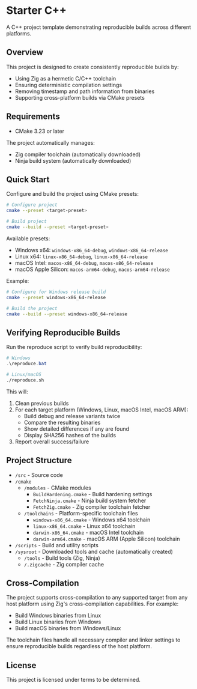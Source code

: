 # Starter C++

A C++ project template demonstrating reproducible builds across different platforms.

## Overview

This project is designed to create consistently reproducible builds by:
- Using Zig as a hermetic C/C++ toolchain
- Ensuring deterministic compilation settings
- Removing timestamp and path information from binaries
- Supporting cross-platform builds via CMake presets

## Requirements

- CMake 3.23 or later

The project automatically manages:
- Zig compiler toolchain (automatically downloaded)
- Ninja build system (automatically downloaded)

## Quick Start

Configure and build the project using CMake presets:

```bash
# Configure project
cmake --preset <target-preset>

# Build project
cmake --build --preset <target-preset>
```

Available presets:
- Windows x64: `windows-x86_64-debug`, `windows-x86_64-release`
- Linux x64: `linux-x86_64-debug`, `linux-x86_64-release`
- macOS Intel: `macos-x86_64-debug`, `macos-x86_64-release`
- macOS Apple Silicon: `macos-arm64-debug`, `macos-arm64-release`

Example:
```bash
# Configure for Windows release build
cmake --preset windows-x86_64-release

# Build the project
cmake --build --preset windows-x86_64-release
```

## Verifying Reproducible Builds

Run the reproduce script to verify build reproducibility:

```powershell
# Windows
.\reproduce.bat
```
```bash
# Linux/macOS
./reproduce.sh
```

This will:
1. Clean previous builds
2. For each target platform (Windows, Linux, macOS Intel, macOS ARM):
   - Build debug and release variants twice
   - Compare the resulting binaries
   - Show detailed differences if any are found
   - Display SHA256 hashes of the builds
3. Report overall success/failure

## Project Structure

- `/src` - Source code
- `/cmake`
  - `/modules` - CMake modules
    - `BuildHardening.cmake` - Build hardening settings
    - `FetchNinja.cmake` - Ninja build system fetcher
    - `FetchZig.cmake` - Zig compiler toolchain fetcher
  - `/toolchains` - Platform-specific toolchain files
    - `windows-x86_64.cmake` - Windows x64 toolchain
    - `linux-x86_64.cmake` - Linux x64 toolchain
    - `darwin-x86_64.cmake` - macOS Intel toolchain
    - `darwin-arm64.cmake` - macOS ARM (Apple Silicon) toolchain
- `/scripts` - Build and utility scripts
- `/sysroot` - Downloaded tools and cache (automatically created)
  - `/tools` - Build tools (Zig, Ninja)
  - `/.zigcache` - Zig compiler cache

## Cross-Compilation

The project supports cross-compilation to any supported target from any host platform using Zig's cross-compilation capabilities. For example:
- Build Windows binaries from Linux
- Build Linux binaries from Windows
- Build macOS binaries from Windows/Linux

The toolchain files handle all necessary compiler and linker settings to ensure reproducible builds regardless of the host platform.

## License

This project is licensed under terms to be determined.